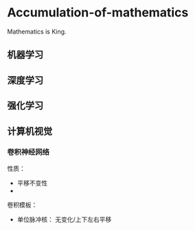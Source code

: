 # Accumulation-of-mathematics
Mathematics is King.

## 机器学习

## 深度学习

## 强化学习

## 计算机视觉

### 卷积神经网络

性质：
- 平移不变性
-

卷积模板：
- 单位脉冲核： 无变化/上下左右平移
